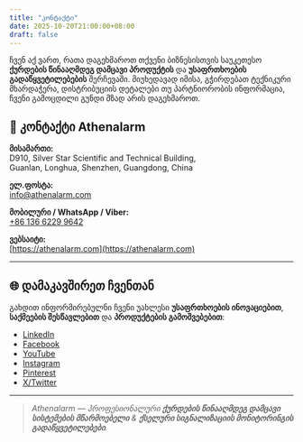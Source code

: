 ```yaml
---
title: "კონტაქტი"
date: 2025-10-20T21:00:00+08:00
draft: false
---
```


ჩვენ აქ ვართ, რათა დაგეხმაროთ თქვენი ბიზნესისთვის საუკეთესო **ქურდების წინააღმდეგ დამცავი პროდუქტის** და **უსაფრთხოების გადაწყვეტილებების** შერჩევაში. მიუხედავად იმისა, გჭირდებათ ტექნიკური მხარდაჭერა, დისტრიბუციის დეტალები თუ პარტნიორობის ინფორმაცია, ჩვენი გამოცდილი გუნდი მზად არის დაგეხმაროთ.

## 📍 კონტაქტი Athenalarm

**მისამართი:**  
D910, Silver Star Scientific and Technical Building,  
Guanlan, Longhua, Shenzhen, Guangdong, China  

**ელ.ფოსტა:**  
[info@athenalarm.com](mailto:info@athenalarm.com)

**მობილური / WhatsApp / Viber:**  
[+86 136 6229 9642](https://api.whatsapp.com/send?phone=8613662299642)

**ვებსაიტი:**  
[https://athenalarm.com](https://athenalarm.com)

---

## 🌐 დამაკავშირეთ ჩვენთან

გახდით ინფორმირებულნი ჩვენი უახლესი **უსაფრთხოების ინოვაციებით**, **საქმეების შესწავლებით** და **პროდუქტების გამოშვებებით**:

- [LinkedIn](https://www.linkedin.com/company/athenalarm)
- [Facebook](https://www.facebook.com/athenalarm)
- [YouTube](https://www.youtube.com/@athenalarm3663)
- [Instagram](https://www.instagram.com/athenalarm)
- [Pinterest](https://www.pinterest.com/athenalarm/)
- [X/Twitter](https://x.com/Athenalarm)

---

> _Athenalarm — პროფესიონალური **ქურდების წინააღმდეგ დამცავი სისტემების მწარმოებელი** & **ქსელური სიგნალიზაციის მონიტორინგის გადაწყვეტილებები**._